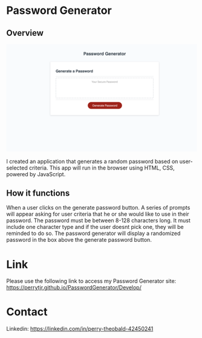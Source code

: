 # Password Generator

## Overview 


![](https://github.com/perrytjr/PasswordGenerator/blob/master/Assets/Screen%20Shot%202020-07-21%20at%209.13.25%20AM.png)

I created an application that generates a random password based on user-selected criteria. This app will run in the browser using HTML, CSS, powered by JavaScript. 

## How it functions

When a user clicks on the generate password button. A series of prompts will appear asking for user criteria that he or she would like to use in their password. The password must be between 8-128 characters long. It must include one character type and if the user doesnt pick one, they will be reminded to do so. The password generator will display a randomized password in the box above the generate password button. 



# Link

Please use the following link to access my Password Generator site: https://perrytjr.github.io/PasswordGenerator/Develop/

# Contact

Linkedin: https://linkedin.com/in/perry-theobald-42450241
